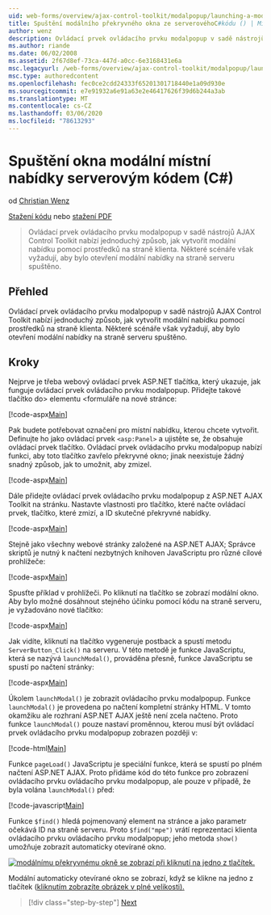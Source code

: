```yaml
---
uid: web-forms/overview/ajax-control-toolkit/modalpopup/launching-a-modal-popup-window-from-server-code-cs
title: Spuštění modálního překryvného okna ze serverovéhoC#kódu () | Microsoft Docs
author: wenz
description: Ovládací prvek ovládacího prvku modalpopup v sadě nástrojů AJAX Control Toolkit nabízí jednoduchý způsob, jak vytvořit modální nabídku pomocí prostředků na straně klienta. Některé scénáře ale vyžadují tuto t...
ms.author: riande
ms.date: 06/02/2008
ms.assetid: 2f67d8ef-73ca-447d-a0cc-6e3168431e6a
msc.legacyurl: /web-forms/overview/ajax-control-toolkit/modalpopup/launching-a-modal-popup-window-from-server-code-cs
msc.type: authoredcontent
ms.openlocfilehash: fec0ce2cdd24333f65201301718440e1a09d930e
ms.sourcegitcommit: e7e91932a6e91a63e2e46417626f39d6b244a3ab
ms.translationtype: MT
ms.contentlocale: cs-CZ
ms.lasthandoff: 03/06/2020
ms.locfileid: "78613293"
---
```

# <a name="launching-a-modal-popup-window-from-server-code-c"></a>Spuštění okna modální místní nabídky serverovým kódem (C#)

od [Christian Wenz](https://github.com/wenz)

[Stažení kódu](https://download.microsoft.com/download/2/4/0/24052038-f942-4336-905b-b60ae56f0dd5/ModalPopup1.cs.zip) nebo [stažení PDF](https://download.microsoft.com/download/b/6/a/b6ae89ee-df69-4c87-9bfb-ad1eb2b23373/modalpopup1CS.pdf)

> Ovládací prvek ovládacího prvku modalpopup v sadě nástrojů AJAX Control Toolkit nabízí jednoduchý způsob, jak vytvořit modální nabídku pomocí prostředků na straně klienta. Některé scénáře však vyžadují, aby bylo otevření modální nabídky na straně serveru spuštěno.

## <a name="overview"></a>Přehled

Ovládací prvek ovládacího prvku modalpopup v sadě nástrojů AJAX Control Toolkit nabízí jednoduchý způsob, jak vytvořit modální nabídku pomocí prostředků na straně klienta. Některé scénáře však vyžadují, aby bylo otevření modální nabídky na straně serveru spuštěno.

## <a name="steps"></a>Kroky

Nejprve je třeba webový ovládací prvek ASP.NET tlačítka, který ukazuje, jak funguje ovládací prvek ovládacího prvku modalpopup. Přidejte takové tlačítko do&gt; elementu &lt;formuláře na nové stránce:

[!code-aspx[Main](launching-a-modal-popup-window-from-server-code-cs/samples/sample1.aspx)]

Pak budete potřebovat označení pro místní nabídku, kterou chcete vytvořit. Definujte ho jako ovládací prvek `<asp:Panel>` a ujistěte se, že obsahuje ovládací prvek tlačítko. Ovládací prvek ovládacího prvku modalpopup nabízí funkci, aby toto tlačítko zavřelo překryvné okno; jinak neexistuje žádný snadný způsob, jak to umožnit, aby zmizel.

[!code-aspx[Main](launching-a-modal-popup-window-from-server-code-cs/samples/sample2.aspx)]

Dále přidejte ovládací prvek ovládacího prvku modalpopup z ASP.NET AJAX Toolkit na stránku. Nastavte vlastnosti pro tlačítko, které načte ovládací prvek, tlačítko, které zmizí, a ID skutečné překryvné nabídky.

[!code-aspx[Main](launching-a-modal-popup-window-from-server-code-cs/samples/sample3.aspx)]

Stejně jako všechny webové stránky založené na ASP.NET AJAX; Správce skriptů je nutný k načtení nezbytných knihoven JavaScriptu pro různé cílové prohlížeče:

[!code-aspx[Main](launching-a-modal-popup-window-from-server-code-cs/samples/sample4.aspx)]

Spusťte příklad v prohlížeči. Po kliknutí na tlačítko se zobrazí modální okno. Aby bylo možné dosáhnout stejného účinku pomocí kódu na straně serveru, je vyžadováno nové tlačítko:

[!code-aspx[Main](launching-a-modal-popup-window-from-server-code-cs/samples/sample5.aspx)]

Jak vidíte, kliknutí na tlačítko vygeneruje postback a spustí metodu `ServerButton_Click()` na serveru. V této metodě je funkce JavaScriptu, která se nazývá `launchModal()`, prováděna přesně, funkce JavaScriptu se spustí po načtení stránky:

[!code-aspx[Main](launching-a-modal-popup-window-from-server-code-cs/samples/sample6.aspx)]

Úkolem `launchModal()` je zobrazit ovládacího prvku modalpopup. Funkce `launchModal()` je provedena po načtení kompletní stránky HTML. V tomto okamžiku ale rozhraní ASP.NET AJAX ještě není zcela načteno. Proto funkce `launchModal()` pouze nastaví proměnnou, kterou musí být ovládací prvek ovládacího prvku modalpopup zobrazen později v:

[!code-html[Main](launching-a-modal-popup-window-from-server-code-cs/samples/sample7.html)]

Funkce `pageLoad()` JavaScriptu je speciální funkce, která se spustí po plném načtení ASP.NET AJAX. Proto přidáme kód do této funkce pro zobrazení ovládacího prvku ovládacího prvku modalpopup, ale pouze v případě, že byla volána `launchModal()` před:

[!code-javascript[Main](launching-a-modal-popup-window-from-server-code-cs/samples/sample8.js)]

Funkce `$find()` hledá pojmenovaný element na stránce a jako parametr očekává ID na straně serveru. Proto `$find("mpe")` vrátí reprezentaci klienta ovládacího prvku ovládacího prvku modalpopup; jeho metoda `show()` umožňuje zobrazit automaticky otevírané okno.

[![modálnímu překryvnému okně se zobrazí při kliknutí na jedno z tlačítek.](launching-a-modal-popup-window-from-server-code-cs/_static/image2.png)](launching-a-modal-popup-window-from-server-code-cs/_static/image1.png)

Modální automaticky otevírané okno se zobrazí, když se klikne na jedno z tlačítek ([kliknutím zobrazíte obrázek v plné velikosti).](launching-a-modal-popup-window-from-server-code-cs/_static/image3.png)

> [!div class="step-by-step"]
> [Next](using-modalpopup-with-a-repeater-control-cs.md)
